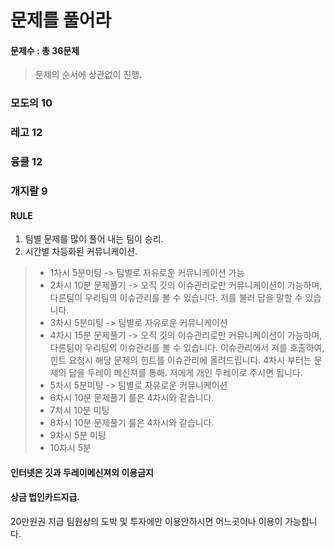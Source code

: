 # 문제를 풀어라

#### 문제수 : 총 36문제
> 문제의 순서에 상관없이 진행. 
### 모도의 10
### 레고 12
### 융클 12
### 개지랄 9
#### RULE
1. 팀별 문제를 많이 풀어 내는 팀이 승리. 
2. 시간별 차등화된 커뮤니케이션. 
> - 1차시 5분미팅 -> 팀별로 자유로운 커뮤니케이션 가능
> - 2차시 10분 문제풀기 -> 오직 깃의 이슈관리로만 커뮤니케이션이 가능하며,  
다른팀이 우리팀의 이슈관리를 볼 수 있습니다. 저를 불러 답을 말할 수 있습니다. 
> - 3차시 5분미팅 -> 팀별로 자유로운 커뮤니케이션
> - 4차시 15분 문제풀기 -> 오직 깃의 이슈관리로만 커뮤니케이션이 가능하며, 
다른팀이 우리팀의 이슈관리를 볼 수 있습니다. 이슈관리에서 저를 호출하여, 힌트 요청시 
해당 문제의 힌트를 이슈관리에 올려드립니다. 
4차시 부터는 문제의 답을 두레이 메신져를 통해. 저에게 개인 두레이로 주시면 됩니다. 
> - 5차시 5분미팅 -> 팀별로 자유로운 커뮤니케이션
> - 6차시 10분 문제풀기
룰은 4차시와 같습니다. 
> - 7차시 10분 미팅
> - 8차시 10분 문제풀기 
룰은 4차시와 같습니다.
> - 9차시 5분 미팅
> - 10차시 5분 

#### **인터넷은 깃과 두레이메신져외 이용금지**

#### 상금 법인카드지급.  
20만원권 지급 팀원상의 도박 및 투자에만 이용안하시면 어느곳이나 이용이 가능합니다.
